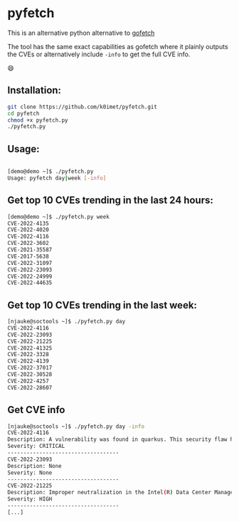 # pyfetch
This is an alternative python alternative to [gofetch](https://github.com/tr3ss/gofetch)

The tool has the same exact capabilities as gofetch where it plainly outputs the CVEs or alternatively include `-info` to get the full CVE info. 

:smile:

## Installation:
```bash
git clone https://github.com/k0imet/pyfetch.git
cd pyfetch 
chmod +x pyfetch.py 
./pyfetch.py
```

## Usage:

```bash

[demo@demo ~]$ ./pyfetch.py 
Usage: pyfetch day|week [-info]
```

## Get top 10 CVEs trending in the last 24 hours:
```bash
[demo@demo ~]$ ./pyfetch.py week
CVE-2022-4135
CVE-2022-4020
CVE-2022-4116
CVE-2022-3602
CVE-2021-35587
CVE-2017-5638
CVE-2022-31097
CVE-2022-23093
CVE-2022-24999
CVE-2022-44635
```

## Get top 10 CVEs trending in the last week:

```bash
[njauke@soctools ~]$ ./pyfetch.py day
CVE-2022-4116
CVE-2022-23093
CVE-2022-21225
CVE-2022-41325
CVE-2022-3328
CVE-2022-4139
CVE-2022-37017
CVE-2022-30528
CVE-2022-4257
CVE-2022-28607
```

## Get CVE info

```bash 
[njauke@soctools ~]$ ./pyfetch.py day -info
CVE-2022-4116
Description: A vulnerability was found in quarkus. This security flaw happens in Dev UI Config Editor which is vulnerable to drive-by localhost attacks leading to remote code execution.
Severity: CRITICAL
-----------------------------------
CVE-2022-23093
Description: None
Severity: None
-----------------------------------
CVE-2022-21225
Description: Improper neutralization in the Intel(R) Data Center Manager software before version 4.1 may allow an authenticated user to potentially enable escalation of privilege via adjacent access.
Severity: HIGH
-----------------------------------
[...]
```

